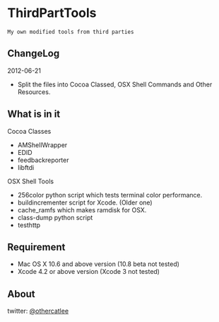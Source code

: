 ThirdPartTools
==============

	My own modified tools from third parties

## ChangeLog

2012-06-21

* Split the files into Cocoa Classed, OSX Shell Commands and Other Resources.

## What is in it

Cocoa Classes

* AMShellWrapper
* EDID
* feedbackreporter
* libftdi

OSX Shell Tools

* 256color python script which tests terminal color performance.
* buildincrementer script for Xcode. (Older one)
* cache_ramfs which makes ramdisk for OSX.
* class-dump python script
* testhttp

## Requirement

* Mac OS X 10.6 and above version (10.8 beta not tested)
* Xcode 4.2 or above version (Xcode 3 not tested)

## About

twitter: [@othercatlee](twitter.com/#!/othercatlee)


